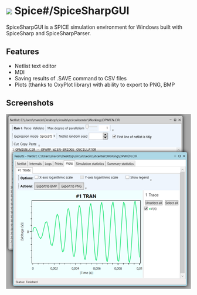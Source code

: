# <img src="https://spicesharp.github.io/SpiceSharp/api/images/logo_full.svg" width="45px" /> Spice#/SpiceSharpGUI
 SpiceSharpGUI is a SPICE simulation environment for Windows built with SpiceSharp and SpiceSharpParser.
 
 
 
 ## Features
 * Netlist text editor
 * MDI
 * Saving results of .SAVE command to CSV files
 * Plots (thanks to OxyPlot library) with ability to export to PNG, BMP
 
 ## Screenshots
 ![Screen](/screenshots/screen01.png)
 
